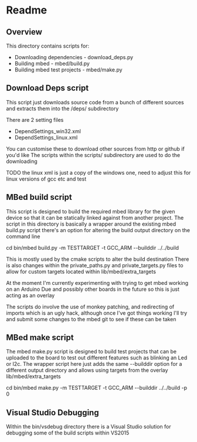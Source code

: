 # Readme

## Overview

This directory contains scripts for:

 * Downloading dependencies - download_deps.py
 * Building mbed - mbed/build.py
 * Building mbed test projects - mbed/make.py

## Download Deps script

This script just downloads source code from a bunch of different sources
and extracts them into the /deps/ subdirectory

There are 2 setting files

 * DependSettings_win32.xml
 * DependSettings_linux.xml

You can customise these to download other sources from http or github if you'd like
The scripts within the scripts/ subdirectory are used to do the downloading

TODO the linux xml is just a copy of the windows one, need to adjust this for linux versions of gcc etc
and test

## MBed build script

This script is designed to build the required mbed library for the given device
so that it can be statically linked against from another project.
The script in this directory is basically a wrapper around the existing mbed build.py script
there's an option for altering the build output directory on the command line

  cd bin/mbed
  build.py -m TESTTARGET -t GCC_ARM --builddir ../../build

This is mostly used by the cmake scripts to alter the build destination
There is also changes within the private_paths.py and private_targets.py files
to allow for custom targets located within lib/mbed/extra_targets

At the moment I'm currently experimenting with trying to get mbed working on an Arduino Due
and possibly other boards in the future so this is just acting as an overlay

The scripts do involve the use of monkey patching, and redirecting of imports
which is an ugly hack, although once I've got things working I'll try and submit some changes
to the mbed git to see if these can be taken

## MBed make script

The mbed make.py script is designed to build test projects that can be uploaded to the board
to test out different features such as blinking an Led or I2c.
The wrapper script here just adds the same --builddir option for a different output directory
and allows using targets from the overlay lib/mbed/extra_targets

  cd bin/mbed
  make.py -m TESTTARGET -t GCC_ARM --builddir ../../build -p 0

## Visual Studio Debugging

Within the bin/vsdebug directory there is a Visual Studio solution for debugging some of the
build scripts within VS2015
